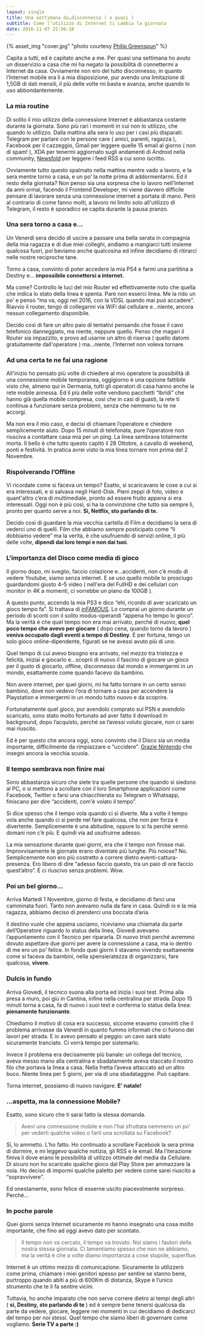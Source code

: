 ```yaml
---
layout: single
title: Una settimana da…disconnesso ( o quasi )
subtitle: Come l’utilizzo di Internet ti cambia la giornata
date: 2016-11-07 22:56:18
---
```


{% asset_img "cover.jpg" "photo courtesy [Philip Greenspun](http://philip.greenspun.com/)" %}

Capita a tutti, ed è capitato anche a me. Per quasi una settimana ho avuto un disservizio a casa che mi ha negato la possibilità di connettermi a Internet da casa. Ovviamente non ero del tutto disconnesso, in quanto l’Internet mobile era lì a mia disposizione, pur avendo una limitazione di 1,5GB di dati mensili, il più delle volte mi basta e avanza, anche quando lo uso abbondantemente.

### La mia routine

Di solito il mio utilizzo della connessione Internet è abbastanza costante durante la giornata. Sono più rari i momenti in cui non lo utilizzo, che quando lo utilizzo. Dalla mattina alla sera lo uso per i casi più disparati: Telegram per parlare con le persone care ( amici, parenti, ragazza ), Facebook per il cazzeggio, Gmail per leggere quelle 15 email al giorno ( non di spam! ), XDA per tenermi aggiornato sugli andamenti di Android nella community, [Newsfold](https://play.google.com/store/apps/details?id=it.mvilla.android.quote) per leggere i feed RSS a cui sono iscritto.

Ovviamente tutto questo spalmato nella mattina mentre vado a lavoro, e la sera mentre torno a casa, e un po’ la notte prima di addormentarmi. Ed il resto della giornata? Non penso sia una sorpresa che io lavoro nell'Internet da anni ormai, facendo il Frontend Developer, mi viene davvero difficile pensare di lavorare senza una connessione internet a portata di mano. Però al contrario di come fanno molti, a lavoro mi limito solo all'utilizzo di Telegram, il resto è sporadico se capita durante la pausa pranzo.

### Una sera torno a casa e…

Un Venerdì sera decido di uscire a passare una bella serata in compagnia della mia ragazza e di due miei colleghi, andiamo a mangiarci tutti insieme qualcosa fuori, poi beviamo anche qualcosina ed infine decidiamo di ritirarci nelle nostre reciproche tane.

Torno a casa, convinto di poter accedere la mia PS4 e farmi una partitina a Destiny e… **impossibile connettersi a internet.**

Ma come? Controllo le luci del mio Router ed effettivamente noto che quella che indica lo stato della linea è spenta. Pare non esserci linea. Me la rido un po’ e penso “ma va, oggi nel 2016, con la VDSL quando mai può accadere”. Riavvio il router, tengo di collegarmi via WiFi dal cellulare e…niente, ancora nessun collegamento disponibile.

Decido così di fare un altro paio di tentativi pensando che fosse il cavo telefonico danneggiato, ma niente, neppure quello. Penso che magari il Router sia impazzito, e provo ad usarne un altro di riserva ( quello datomi gratuitamente dall'operatore ) ma…niente, l’Internet non voleva tornare.

### Ad una certa te ne fai una ragione

All'inizio ho pensato più volte di chiedere al mio operatore la possibilità di una connessione mobile temporanea, oggigiorno è una opzione fattibile visto che, almeno qui in Germania, tutti gli operatori di casa hanno anche la rete mobile annessa. Ed il più delle volte vendono pacchetti “Ibridi” che hanno già quella mobile compresa, così che in casi di guasti, la rete ti continua a funzionare senza problemi, senza che nemmeno tu te ne accorgi.

Ma non era il mio caso, e decisi di chiamare l’operatore e chiedere semplicemente aiuto. Dopo 15 minuti di telefonata, pure l’operatore non riusciva a contattare casa mia per un ping. La linea sembrava totalmente morta. Il bello è che tutto questo capitò il 28 Ottobre, a cavallo di weekend, ponti e festività. In pratica avrei visto la mia linea tornare non prima del 2 Novembre.

### Rispolverando l’Offline

Vi ricordate come si faceva un tempo? Esatto, si scaricavano le cose a cui si era interessati, e si salvava negli Hard-Disk. Pieni zeppi di foto, video e quant'altro c’era di multimediale, pronto ad essere fruito appena si era interessati. Oggi non è più così, si ha la convinzione che tutto sia sempre li, pronto per quanto serve a noi. **Sì, Netflix, sto parlando di te.**

Decido così di guardare la mia vecchia cartella di Film e decidiamo la sera di vederci uno di quelli. Film che abbiamo sempre posticipato come “li dobbiamo vedere” ma la verità, è che usufruendo di servizi online, il più delle volte, **dipendi dai loro tempi e non dai tuoi**.

### L’importanza del Disco come media di gioco

Il giorno dopo, mi sveglio, faccio colazione e…accidenti, non c’è modo di vedere Youtube, siamo senza internet. E se uso quello mobile lo prosciugo guardandomi giusto 4–5 video ( nell'era del FullHD e dei cellulari con monitor in 4K a momenti, ci vorrebbe un piano da 100GB ).

A questo punto, accendo la mia PS3 e dico “ehi, ricordo di aver scaricato un gioco tempo fa”. Si trattava di [inFAMOUS](https://en.wikipedia.org/wiki/Infamous_%28video_game%29). Lo comprai un giorno durante un periodo di sconti con il solito modus-operandi “appena ho tempo lo gioco”. Ma la verità è che quel tempo non era mai arrivato, perché di nuovo, **quel poco tempo che avevo per giocare** ( dopo cena, quando torno da lavoro ) **veniva occupato dagli eventi a tempo di Destiny**. E per fortuna, tengo un solo gioco online-dipendente, figurati se ne avessi avuto più di uno.

Quel tempo di cui avevo bisogno era arrivato, nel mezzo tra tristezza e felicità, iniziai e giocarlo e…scoprii di nuovo il fascino di giocare un gioco per il gusto di giocarlo, offline, disconnesso dal mondo e immergermi in un mondo, esattamente come quando facevo da bambino.

Non avere internet, per quei giorni, mi ha fatto tornare in un certo senso bambino, dove non vedevo l’ora di tornare a casa per accendere la Playstation e immergermi in un mondo tutto nuovo e da scoprire.

Fortunatamente quel gioco, pur avendolo comprato sul PSN e avendolo scaricato, sono stato molto fortunato ad aver fatto il download in background, dopo l’acquisto, perché se l’avessi voluto giocare, non ci sarei mai riuscito.

Ed è per questo che ancora oggi, sono convinto che il Disco sia un media importante, difficilmente da rimpiazzare o “uccidere”. [Grazie Nintendo](http://www.everyeye.it/notizie/nintendo-switch-utilizzera-cartucce-275143.html) che insegni ancora la vecchia scuola.

### Il tempo sembrava non finire mai

Sono abbastanza sicuro che siete tra quelle persone che quando si siedono al PC, o si mettono a scrollare con il loro Smartphone applicazioni come Facebook, Twitter o farsi una chiacchierata su Telegram o Whatsapp, finiscano per dire “accidenti, com'è volato il tempo”.

Si dice spesso che il tempo vola quando ci si diverte. Ma a volte il tempo vola anche quando ci si perde nel fare qualcosa, che non per forza è divertente. Semplicemente è una abitudine, oppure lo si fa perchè sennò domani non c’è più. E quindi via ad usufruirne adesso.

La mia sensazione durante quei giorni, era che il tempo non finisse mai. Improvvisamente le giornate erano diventate più lunghe. Più noiose? No. Semplicemente non ero più costretto a correre dietro eventi-cattura-presenza. Ero libero di dire “adesso faccio questo, tra un paio di ore faccio quest’altro”. E ci riuscivo senza problemi. Wow.

### Poi un bel giorno…

Arriva Martedì 1 Novembre, giorno di festa, e decidiamo di farci una camminata fuori. Tanto non avevamo nulla da fare in casa. Quindi io e la mia ragazza, abbiamo deciso di prenderci una boccata d’aria.

Il destino vuole che appena usciamo, riceviamo una chiamata da parte dell’Operatore riguardo lo status della linea, Giovedì avevamo l’appuntamento con il Tecnico per ripararla. Di nuovo tristi perché avremmo dovuto aspettare due giorni per avere la connessione a casa, ma io dentro di me ero un po’ felice. In fondo quei giorni li stavamo vivendo esattamente come si faceva da bambini, nella spensieratezza di organizzarsi, fare qualcosa, **vivere**.

### Dulcis in fundo

Arriva Giovedì, il tecnico suona alla porta ed inizia i suoi test. Prima alla presa a muro, poi giù in Cantina, infine nella centralina per strada. Dopo 15 minuti torna a casa, fa di nuovo i suoi test e conferma lo status della linea: **pienamente funzionante**.

Chiediamo il motivo di cosa era successo, siccome eravamo convinti che il problema arrivasse da Venerdì in quanto fummo informati che ci furono dei lavori per strada. E io avevo pensato al peggio: un cavo sarà stato sicuramente tranciato. Ci vorrà tempo per sistemarlo.

Invece il problema era decisamente più banale: un collega del tecnico, aveva messo mano alla centralina e sbadatamente aveva staccato il nostro filo che portava la linea a casa. Nella fretta l’aveva attaccato ad un altro buco. Niente linea per 5 giorni, per via di una sbadataggine. Può capitare.

Torna internet, possiamo di nuovo navigare. **E’ natale!**

### …aspetta, ma la connessione Mobile?

Esatto, sono sicuro che ti sarai fatto la stessa domanda.

> Avevi una connessione mobile e non l’hai sfruttata nemmeno un po’ per vederti qualche video o farti una scrollata su Facebook?

Sì, lo ammetto. L’ho fatto. Ho continuato a scrollare Facebook la sera prima di dormire, e mi leggevo qualche notizia, gli RSS e le email. Ma l’iterazione finiva li dove erano le possibilità di utilizzo ottimale del media da Cellulare. Di sicuro non ho scaricato qualche gioco dal Play Store per ammazzare la noia. Ho deciso di impormi qualche paletto per vedere come sarei riuscito a “sopravvivere”.

Ed onestamente, sono felice di esserne uscito piacevolmente sorpreso. Perché…

### In poche parole

Quei giorni senza Internet sicuramente mi hanno insegnato una cosa molto importante, che fino ad oggi avevo dato per scontato.

> Il tempo non va cercato, il tempo va trovato. Noi siamo i fautori della nostra stessa giornata. Ci lamentiamo spesso che non ne abbiamo, ma la verità è che a volte diamo importanza a cose stupide, superflue.

Internet è un ottimo mezzo di comunicazione. Sicuramente lo utilizzerò come prima, chiamare i miei genitori spesso per sentire se stanno bene, purtroppo quando abiti a più di 600Km di distanza, Skype è l’unico strumento che te li fa sentire vicini.

Tuttavia, ho anche imparato che non serve correre dietro ai tempi degli altri ( **sì, Destiny, sto parlando di te** ) ed è sempre bene tenersi qualcosa da parte da vedere, giocare, leggere nei momenti in cui decidiamo di dedicarci del tempo per noi stessi. Quel tempo che siamo liberi di governare come vogliamo. **Serie TV a parte :)**